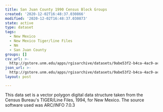 ```yaml
---
title: San Juan County 1990 Census Block Groups
created: '2020-12-02T16:48:37.030866'
modified: '2020-12-02T16:48:37.030873'
state: active
type: dataset
tags:
  - New Mexico
  - New Mexico Tiger/line Files
  - Nm
  - San Juan County
groups: []
csv_url: >-
  http://gstore.unm.edu/apps/rgisarchive/datasets/9abe53f2-b4ca-4ac9-ac94-dface0e277c5/tlf445shp.derived.csv
json_url: >-
  http://gstore.unm.edu/apps/rgisarchive/datasets/9abe53f2-b4ca-4ac9-ac94-dface0e277c5/tlf445shp.derived.json
layout: post

---
```

This data set is a vector polygon digital data structure taken from the Census
				Bureau's TIGER/Line Files, 1994, for New Mexico. The source software used was
				ARC/INFO 7.0.3
